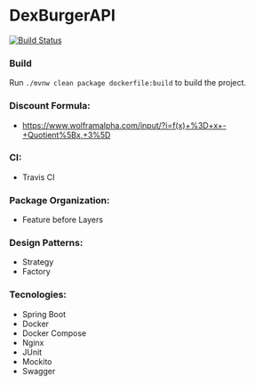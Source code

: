 # DexBurgerAPI

[![Build Status](https://travis-ci.org/gustavotemple/DexBurgerAPI.svg?branch=master)](https://travis-ci.org/gustavotemple/DexBurgerAPI)

### Build

Run `./mvnw clean package dockerfile:build` to build the project.

### Discount Formula:
+ https://www.wolframalpha.com/input/?i=f(x)+%3D+x+-+Quotient%5Bx,+3%5D

### CI:
+ Travis CI

### Package Organization:
+ Feature before Layers

### Design Patterns:
+ Strategy
+ Factory

### Tecnologies:
+ Spring Boot
+ Docker
+ Docker Compose
+ Nginx
+ JUnit
+ Mockito
+ Swagger
